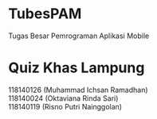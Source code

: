 # TubesPAM
Tugas Besar Pemrograman Aplikasi Mobile<br>
# Quiz Khas Lampung
118140126 (Muhammad Ichsan Ramadhan)<br>
118140024 (Oktaviana Rinda Sari)<br>
118140119 (Risno Putri Nainggolan)
